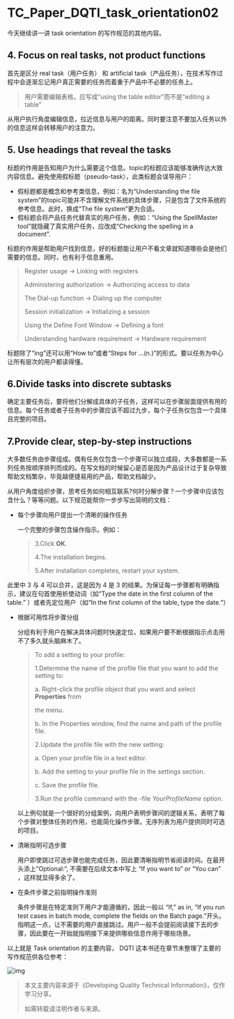 # TC_Paper_DQTI_task_orientation02

今天继续讲一讲 task orientation 的写作规范的其他内容。

## 4. Focus on real tasks, not product functions

首先是区分 real task（用户任务） 和 artificial task（产品任务），在技术写作过程中会逐渐忘记用户真正需要的任务而着重于产品中不必要的任务上。

> 用户需要编辑表格，应写成“using the table editor”而不是“editing a table”

从用户执行角度编辑信息，拉近信息与用户的距离。同时要注意不要加入任务以外的信息这样会转移用户的注意力。

## 5. Use headings that reveal the tasks

标题的作用是告知用户为什么需要这个信息。topic的标题应该能够准确传达大致内容信息。避免使用假标题（pseudo-task），此类标题会误导用户：

- 假标题都是概念和参考类信息，例如：名为“Understanding the file system”的topic可能并不含理解文件系统的具体步骤，只是包含了文件系统的参考信息。此时，换成“The file system”更为合适。
- 假标题会将产品任务代替真实的用户任务，例如：“Using the SpellMaster tool”就隐藏了真实用户任务，应改成“Checking the spelling in a document”.

标题的作用是帮助用户找到信息，好的标题能让用户不看文章就知道哪些会是他们需要的信息。同时，也有利于信息重用。

> Register usage →  Linking with registers
>
> Administering authorization → Authorizing access to data
>
> The Dial-up function → Dialing up the computer
>
> Session initialization → Initializing a session
>
> Using the Define Font Window → Defining a font
>
> Understanding hardware requirement → Hardware requirement

标题除了“ing”还可以用“How to”或者“Steps for ...(n.)”的形式。要以任务为中心让所有层次的用户都读得懂。

## 6.Divide tasks into discrete subtasks

确定主要任务后，要将他们分解成具体的子任务，这样可以在步骤层面提供有用的信息。每个任务或者子任务中的步骤应该不超过九步，每个子任务仅包含一个具体且完整的项目。

## 7.Provide clear, step-by-step instructions

大多数任务由步骤组成。偶有任务仅包含一个步骤可以独立成段，大多数都是一系列任务按顺序排列而成的。在写文档的时候留心是否是因为产品设计过于复杂导致帮助文档繁杂，毕竟越便捷易用的产品，帮助文档越少。

从用户角度组织步骤，思考任务如何相互联系?何时分解步骤？一个步骤中应该包含什么？等等问题。以下规范能帮你一步步写出简明的文档：

- 每个步骤向用户提出一个清晰的操作任务

  一个完整的步骤包含操作指示。例如：

  > 3.Click **OK**.
  >
  > 4.The installation begins.
  >
  > 5.After installation completes, restart your system.

此里中 3 与 4 可以合并，这是因为 4 是 3 的结果。为保证每一步骤都有明确指示，建议在句首使用祈使动词（如“Type the date in the first column of the table.” ）或者先定位用户（如“In the first column of the table, type the date.“）

- 根据可用性将步骤分组

  分组有利于用户在解决具体问题时快速定位，如果用户要不断根据指示点击用不了多久就头脑麻木了。

  > To add a setting to your profile:
  >
  > 1.Determine the name of the profile file that you want to add the setting to:
  >
  > a. Right-click the profile object that you want and select **Properties** from
  >
  > the menu.
  >
  > b. In the Properties window, find the name and path of the profile file.
  >
  > 2.Update the profile file with the new setting:
  >
  > a. Open your profile file in a text editor.
  >
  > b. Add the setting to your profile file in the settings section.
  >
  > c. Save the profile file.
  >
  > 3.Run the profile command with the -file *YourProfileName* option.

  以上例句就是一个很好的分组案例，向用户表明步骤间的逻辑关系，表明了每个步骤对整体任务的作用，也能简化操作步骤。无序列表为用户提供同时可选的项目。

- 清晰指明可选步骤

  用户即使跳过可选步骤也能完成任务，因此要清晰指明节省阅读时间。在最开头添上”Optional:“, 不需要在后续文本中写上 “If you want to” or “You can” ，这样就显得多余了。

- 在条件步骤之前指明操作准则

  条件步骤是在特定准则下用户才能遵循的，因此一般以 “If,” as in, “If you run test cases in batch mode, complete the fields on the Batch page.”开头。指明这一点，让不需要的用户直接跳过。用户一般不会提前阅读接下去的步骤，因此要在一开始就指明接下来提供哪些信息作用于哪些场景。

以上就是 Task orientation 的主要内容， DQTI 这本书还在章节末整理了主要的写作规范供各位参考：

![img](../../images/DQTI_Task_Orientation.png)

> 本文主要内容来源于《Developing Quality Technical Information》，仅作学习分享。
>
> 如需转载请注明作者与来源。
